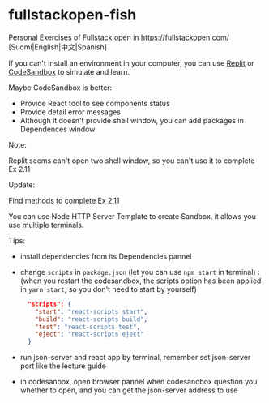 # fullstackopen-fish
Personal Exercises of Fullstack open in https://fullstackopen.com/ [Suomi|English|中文|Spanish]

If you can't install an environment in your computer, you can use [Replit](https://replit.com/~) or [CodeSandbox](https://codesandbox.io/) to simulate and learn.

Maybe CodeSandbox is better:
- Provide React tool to see components status
- Provide detail error messages
- Although it doesn't provide shell window, you can add packages in Dependences window

Note: 

Replit seems can't open two shell window, so you can't use it to complete Ex 2.11

Update: 

Find methods to complete Ex 2.11

You can use Node HTTP Server Template to create Sandbox, it allows you use multiple terminals.

Tips:
* install dependencies from its Dependencies pannel
* change `scripts` in `package.json` (let you can use `npm start` in terminal) :
  (when you restart the codesandbox, the scripts option has been applied in `yarn start`, so you don't need to start by yourself)

  ``` json
    "scripts": {
      "start": "react-scripts start",
      "build": "react-scripts build",
      "test": "react-scripts test",
      "eject": "react-scripts eject"
    }
  ```
* run json-server and react app by terminal, remember set json-server port like the lecture guide
* in codesanbox, open browser pannel when codesandbox question you whether to open, and you can get the json-server address to use
 
